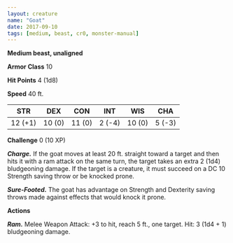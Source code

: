 ```yaml
---
layout: creature
name: "Goat"
date: 2017-09-10
tags: [medium, beast, cr0, monster-manual]
---
```


**Medium beast, unaligned**

**Armor Class** 10

**Hit Points** 4 (1d8)

**Speed** 40 ft.

|   STR   |   DEX   |   CON   |   INT   |   WIS   |   CHA   |
|:-----:|:-----:|:-----:|:-----:|:-----:|:-----:|
| 12 (+1) | 10 (0) | 11 (0) | 2 (-4) | 10 (0) | 5 (-3) |

**Challenge** 0 (10 XP)

***Charge.*** If the goat moves at least 20 ft. straight toward a target and then hits it with a ram attack on the same turn, the target takes an extra 2 (1d4) bludgeoning damage. If the target is a creature, it must succeed on a DC 10 Strength saving throw or be knocked prone.

***Sure-Footed.*** The goat has advantage on Strength and Dexterity saving throws made against effects that would knock it prone.

**Actions**

***Ram.*** Melee Weapon Attack: +3 to hit, reach 5 ft., one target. Hit: 3 (1d4 + 1) bludgeoning damage.

